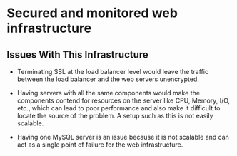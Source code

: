 # Secured and monitored web infrastructure

## Issues With This Infrastructure

- Terminating SSL at the load balancer level would leave the traffic between the load balancer and the web servers unencrypted.

- Having servers with all the same components would make the components contend for resources on the server like CPU, Memory, I/O, etc., which can lead to poor performance and also make it difficult to locate the source of the problem. A setup such as this is not easily scalable.

- Having one MySQL server is an issue because it is not scalable and can act as a single point of failure for the web infrastructure.